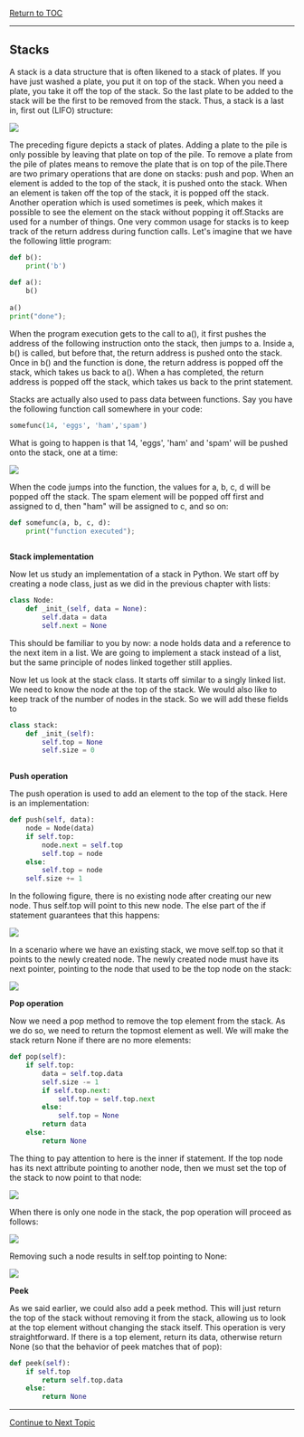 <a href="https://github.com/CyberTrainingUSAF/06-Intro-to-Algorithms/blob/master/00-Table-of-Contents.md"> Return to TOC </a>

---

## Stacks
A stack is a data structure that is often likened to a stack of plates. 
If you have just washed a plate, you put it on top of the stack. When you need a plate, 
you take it off the top of the stack. 
So the last plate to be added to the stack will be the first to be removed from the stack. 
Thus, a stack is a last in, first out (LIFO) structure:

![](/Assets/plates.png)

The preceding figure depicts a stack of plates. Adding a plate to the pile is only possible by leaving that plate on top of the pile. To remove a plate from the pile of plates means to remove the plate that is on top of the pile.There are two primary operations that are done on stacks: push and pop. When an element is added to the top of the stack, it is pushed onto the stack. When an element is taken off the top of the stack, it is popped off the stack. Another operation which is used sometimes is peek, which makes it possible to see the element on the stack without popping it off.Stacks are used for a number of things. One very common usage for stacks is to keep track of the return address during function calls. Let's imagine that we have the following little program:

```python
def b():
    print('b')
    
def a():
    b()
    
a()
print("done");

```

When the program execution gets to the call to a(), it first pushes the address of the following instruction onto the stack, then jumps to a. Inside a, b() is called, but before that, the return address is pushed onto the stack. Once in b() and the function is done, the return address is popped off the stack, which takes us back to a(). When a has completed, the return address is popped off the stack, which takes us back to the print statement.

Stacks are actually also used to pass data between functions. Say you have the following function call somewhere in your code:

```python
somefunc(14, 'eggs', 'ham','spam')

```

What is going to happen is that 14, 'eggs', 'ham' and 'spam' will be pushed onto the stack, one at a time:

![](/Assets/Node0.png)

When the code jumps into the function, the values for a, b, c, d will be popped off the stack. The spam element will be popped off first and assigned to d, then "ham" will be assigned to c, and so on:

```python
def somefunc(a, b, c, d):
    print("function executed");
    
```

**Stack implementation**

Now let us study an implementation of a stack in Python. We start off by creating a node class, just as we did in the previous chapter with lists:

```python
class Node:
    def _init_(self, data = None):
        self.data = data
        self.next = None
```

This should be familiar to you by now: a node holds data and a reference to the next item in a list. We are going to implement a stack instead of a list, but the same principle of nodes linked together still applies.

Now let us look at the stack class. It starts off similar to a singly linked list. We need to know the node at the top of the stack. We would also like to keep track of the number of nodes in the stack. So we will add these fields to

```python
class stack:
    def _init_(self):
        self.top = None
        self.size = 0
        
```

**Push operation**

The push operation is used to add an element to the top of the stack. Here is an implementation:

```python
def push(self, data):
    node = Node(data)
    if self.top:
        node.next = self.top
        self.top = node
    else:
        self.top = node
    self.size += 1
```

In the following figure, there is no existing node after creating our new node. Thus self.top will point to this new node. The else part of the if statement guarantees that this happens:

![](/Assets/Node.png)

In a scenario where we have an existing stack, we move self.top so that it points to the newly created node. The newly created node must have its next pointer, pointing to the node that used to be the top node on the stack:

![](/Assets/Node2.png)


**Pop operation**

Now we need a pop method to remove the top element from the stack. As we do so, we need to return the topmost element as well. We will make the stack return None if there are no more elements:

```python
def pop(self):
    if self.top:
        data = self.top.data
        self.size -= 1
        if self.top.next:
            self.top = self.top.next
        else:
            self.top = None
        return data
    else:
        return None
```

The thing to pay attention to here is the inner if statement. If the top node has its next attribute pointing to another node, then we must set the top of the stack to now point to that node:

![](/Assets/Node3.png)

When there is only one node in the stack, the pop operation will proceed as follows:

![](/Assets/Node4.png)

Removing such a node results in self.top pointing to None:

![](/Assets/Node5.png)

**Peek**

As we said earlier, we could also add a peek method. This will just return the top of the stack without removing it from the stack, allowing us to look at the top element without changing the stack itself. This operation is very straightforward. If there is a top element, return its data, otherwise return None (so that the behavior of peek matches that of pop):

```python
def peek(self):
    if self.top
        return self.top.data
    else:
        return None
```

---

<a href="https://github.com/CyberTrainingUSAF/06-Intro-to-Algorithms/blob/master/15_Stack%20Implementation_Lesson.md" > Continue to Next Topic </a>
